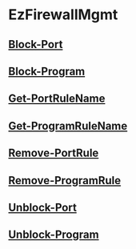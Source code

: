 # EzFirewallMgmt

## [Block-Port](Block-Port.md)

## [Block-Program](Block-Program.md)

## [Get-PortRuleName](Get-PortRuleName.md)

## [Get-ProgramRuleName](Get-ProgramRuleName.md)

## [Remove-PortRule](Remove-PortRule.md)

## [Remove-ProgramRule](Remove-ProgramRule.md)

## [Unblock-Port](Unblock-Port.md)

## [Unblock-Program](Unblock-Program.md)


